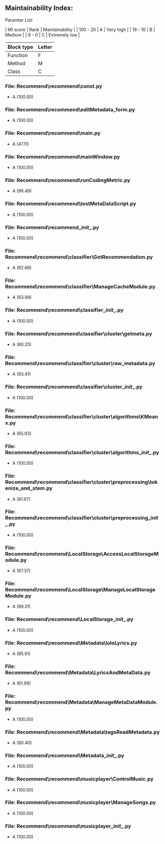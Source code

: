  ## Maintainability Index:

Paramter List:

| MI score | Rank |	Maintainability |
| 100 - 20 | A | Very high |
| 19 - 10 |	B |	Medium |
| 9 - 0 | C | Extremely low |
 
| Block type | Letter |
| --- | --- |
| Function | F |
| Method | M |
| Class | C |

 ### File: Recommend\recommend\const.py 
- A (100.00)

 ### File: Recommend\recommend\editMetadata_form.py 
- A (100.00)

 ### File: Recommend\recommend\main.py 
 - A (47.11)

 ### File: Recommend\recommend\mainWindow.py 
 - A (100.00)

 ### File: Recommend\recommend\runCodingMetric.py 
 - A (96.49)

 ### File: Recommend\recommend\testMetaDataScript.py 
 - A (100.00)

 ### File: Recommend\recommend\__init__.py 
 - A (100.00)

 ### File: Recommend\recommend\classifier\GetRecommendation.py 
 - A (82.68)

 ### File: Recommend\recommend\classifier\ManageCacheModule.py 
 - A (63.98)

 ### File: Recommend\recommend\classifier\__init__.py 
 - A (100.00)

 ### File: Recommend\recommend\classifier\cluster\getmeta.py 
 - A (80.25)

 ### File: Recommend\recommend\classifier\cluster\raw_metadata.py 
 - A (93.41)

 ### File: Recommend\recommend\classifier\cluster\__init__.py 
 - A (100.00)

 ### File: Recommend\recommend\classifier\cluster\algorithms\KMeans.py 
 - A (65.93)

 ### File: Recommend\recommend\classifier\cluster\algorithms\__init__.py 
 - A (100.00)

 ### File: Recommend\recommend\classifier\cluster\preprocessing\tokenize_and_stem.py 
 - A (81.67)

 ### File: Recommend\recommend\classifier\cluster\preprocessing\__init__.py 
 - A (100.00)

 ### File: Recommend\recommend\LocalStorage\AccessLocalStorageModule.py 
 - A (67.37)

 ### File: Recommend\recommend\LocalStorage\ManageLocalStorageModule.py 
 - A (89.31)

 ### File: Recommend\recommend\LocalStorage\__init__.py 
 - A (100.00)

 ### File: Recommend\recommend\Metadata\loloLyrics.py 
 - A (85.91)

 ### File: Recommend\recommend\Metadata\LyricsAndMetaData.py 
 - A (61.99)

 ### File: Recommend\recommend\Metadata\ManageMetaDataModule.py 
 - A (100.00)

 ### File: Recommend\recommend\Metadata\tagsReadMetadata.py 
 - A (80.40)

 ### File: Recommend\recommend\Metadata\__init__.py 
 - A (100.00)

 ### File: Recommend\recommend\musicplayer\ControlMusic.py 
 - A (100.00)

 ### File: Recommend\recommend\musicplayer\ManageSongs.py 
 - A (100.00)

 ### File: Recommend\recommend\musicplayer\__init__.py 
 - A (100.00)

